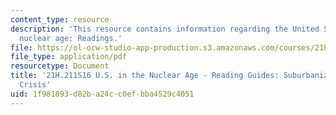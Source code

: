 ```yaml
---
content_type: resource
description: 'This resource contains information regarding the United States in the
  nuclear age: Readings.'
file: https://ol-ocw-studio-app-production.s3.amazonaws.com/courses/21h-211-the-united-states-in-the-nuclear-age-spring-2016/1f981893d82ba24cc0efbba4529c4051_MIT21H_211S16_Suburbanizat.pdf
file_type: application/pdf
resourcetype: Document
title: '21H.211S16 U.S. in the Nuclear Age - Reading Guides: Suburbanization and Urban
  Crisis'
uid: 1f981893-d82b-a24c-c0ef-bba4529c4051
---
```

